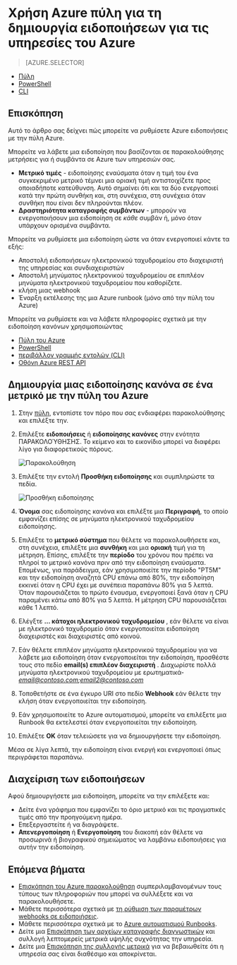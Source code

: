 <properties
    pageTitle="Χρήση Azure πύλη για τη δημιουργία ειδοποιήσεων για τις υπηρεσίες του Azure | Microsoft Azure"
    description="Χρησιμοποιήστε την πύλη του Azure για να δημιουργήσετε Azure ειδοποιήσεις, η οποία μπορεί να ενεργοποιήσει τις ειδοποιήσεις και αυτοματισμού όταν πληρούνται οι συνθήκες που καθορίζετε."
    authors="rboucher"
    manager="carolz"
    editor=""
    services="monitoring-and-diagnostics"
    documentationCenter="monitoring-and-diagnostics"/>

<tags
    ms.service="monitoring-and-diagnostics"
    ms.workload="na"
    ms.tgt_pltfrm="na"
    ms.devlang="na"
    ms.topic="article"
    ms.date="09/23/2016"
    ms.author="robb"/>

# <a name="use-azure-portal-to-create-alerts-for-azure-services"></a>Χρήση Azure πύλη για τη δημιουργία ειδοποιήσεων για τις υπηρεσίες του Azure

> [AZURE.SELECTOR]
- [Πύλη](insights-alerts-portal.md)
- [PowerShell](insights-alerts-powershell.md)
- [CLI](insights-alerts-command-line-interface.md)

## <a name="overview"></a>Επισκόπηση

Αυτό το άρθρο σας δείχνει πώς μπορείτε να ρυθμίσετε Azure ειδοποιήσεις με την πύλη Azure.   

Μπορείτε να λάβετε μια ειδοποίηση που βασίζονται σε παρακολούθησης μετρήσεις για ή συμβάντα σε Azure των υπηρεσιών σας.

- **Μετρικό τιμές** - ειδοποίησης εναύσματα όταν η τιμή του ένα συγκεκριμένο μετρικό τέμνει μια οριακή τιμή αντιστοιχίζετε προς οποιαδήποτε κατεύθυνση. Αυτό σημαίνει ότι και τα δύο ενεργοποιεί κατά την πρώτη συνθήκη και, στη συνέχεια, στη συνέχεια όταν συνθήκη που είναι δεν πληρούνται πλέον.    
- **Δραστηριότητα καταγραφής συμβάντων** - μπορούν να ενεργοποιήσουν μια ειδοποίηση σε *κάθε* συμβάν ή, μόνο όταν υπάρχουν ορισμένα συμβάντα.


Μπορείτε να ρυθμίσετε μια ειδοποίηση ώστε να όταν ενεργοποιεί κάντε τα εξής:

- Αποστολή ειδοποιήσεων ηλεκτρονικού ταχυδρομείου στο διαχειριστή της υπηρεσίας και συνδιαχειριστών
- Αποστολή μηνύματος ηλεκτρονικού ταχυδρομείου σε επιπλέον μηνύματα ηλεκτρονικού ταχυδρομείου που καθορίζετε.
- κλήση μιας webhook
- Έναρξη εκτέλεσης της μια Azure runbook (μόνο από την πύλη του Azure)

Μπορείτε να ρυθμίσετε και να λάβετε πληροφορίες σχετικά με την ειδοποίηση κανόνων χρησιμοποιώντας

- [Πύλη του Azure](insights-alerts-portal.md)
- [PowerShell](insights-alerts-powershell.md)
- [περιβάλλον γραμμής εντολών (CLI)](insights-alerts-command-line-interface.md)
- [Οθόνη Azure REST API](https://msdn.microsoft.com/library/azure/dn931945.aspx)


## <a name="create-an-alert-rule-on-a-metric-with-the-azure-portal"></a>Δημιουργία μιας ειδοποίησης κανόνα σε ένα μετρικό με την πύλη του Azure

1. Στην [πύλη](https://portal.azure.com/), εντοπίστε τον πόρο που σας ενδιαφέρει παρακολούθησης και επιλέξτε την.

2. Επιλέξτε **ειδοποιήσεις** ή **ειδοποίησης κανόνες** στην ενότητα ΠΑΡΑΚΟΛΟΎΘΗΣΗΣ. Το κείμενο και το εικονίδιο μπορεί να διαφέρει λίγο για διαφορετικούς πόρους.  

    ![Παρακολούθηση](./media/insights-alerts-portal/AlertRulesButton.png)


3. Επιλέξτε την εντολή **Προσθήκη ειδοποίησης** και συμπληρώστε τα πεδία.

    ![Προσθήκη ειδοποίησης](./media/insights-alerts-portal/AddAlertOnlyParamsPage.png)

4. **Όνομα** σας ειδοποίησης κανόνα και επιλέξτε μια **Περιγραφή**, το οποίο εμφανίζει επίσης σε μηνύματα ηλεκτρονικού ταχυδρομείου ειδοποίησης.
5. Επιλέξτε το **μετρικό σύστημα** που θέλετε να παρακολουθήσετε και, στη συνέχεια, επιλέξτε μια **συνθήκη** και μια **οριακή** τιμή για τη μέτρηση. Επίσης, επιλέξτε την **περίοδο** του χρόνου που πρέπει να πληροί το μετρικό κανόνα πριν από την ειδοποίηση εναύσματα. Επομένως, για παράδειγμα, εάν χρησιμοποιείτε την περίοδο "PT5M" και την ειδοποίηση αναζητά CPU επάνω από 80%, την ειδοποίηση εκκινεί όταν η CPU έχει με συνέπεια παραπάνω 80% για 5 λεπτά. Όταν παρουσιάζεται το πρώτο έναυσμα, ενεργοποιεί ξανά όταν η CPU παραμένει κάτω από 80% για 5 λεπτά. Η μέτρηση CPU παρουσιάζεται κάθε 1 λεπτό.   

6. Ελέγξτε **... κάτοχοι ηλεκτρονικού ταχυδρομείου** , εάν θέλετε να είναι με ηλεκτρονικό ταχυδρομείο όταν ενεργοποιείται ειδοποίηση διαχειριστές και διαχειριστές από κοινού.

7. Εάν θέλετε επιπλέον μηνύματα ηλεκτρονικού ταχυδρομείου για να λάβετε μια ειδοποίηση όταν ενεργοποιείται την ειδοποίηση, προσθέστε τους στο πεδίο **email(s) επιπλέον διαχειριστή** . Διαχωρίστε πολλά μηνύματα ηλεκτρονικού ταχυδρομείου με ερωτηματικά-*email@contoso.com;email2@contoso.com*

8. Τοποθετήστε σε ένα έγκυρο URI στο πεδίο **Webhook** εάν θέλετε την κλήση όταν ενεργοποιείται την ειδοποίηση.

9. Εάν χρησιμοποιείτε το Azure αυτοματισμού, μπορείτε να επιλέξετε μια Runbook θα εκτελεστεί όταν ενεργοποιείται την ειδοποίηση.

10. Επιλέξτε **OK** όταν τελειώσετε για να δημιουργήσετε την ειδοποίηση.   

Μέσα σε λίγα λεπτά, την ειδοποίηση είναι ενεργή και ενεργοποιεί όπως περιγράφεται παραπάνω.

## <a name="managing-your-alerts"></a>Διαχείριση των ειδοποιήσεων

Αφού δημιουργήσετε μια ειδοποίηση, μπορείτε να την επιλέξετε και:

- Δείτε ένα γράφημα που εμφανίζει το όριο μετρικό και τις πραγματικές τιμές από την προηγούμενη ημέρα.
- Επεξεργαστείτε ή να διαγράψετε.
- **Απενεργοποίηση** ή **Ενεργοποίηση** του διακοπή εάν θέλετε να προσωρινά ή βιογραφικού σημειώματος να λαμβάνω ειδοποιήσεις για αυτήν την ειδοποίηση.



## <a name="next-steps"></a>Επόμενα βήματα

* [Επισκόπηση του Azure παρακολούθηση](monitoring-overview.md) συμπεριλαμβανομένων τους τύπους των πληροφοριών που μπορεί να συλλέξετε και να παρακολουθήσετε.
* Μάθετε περισσότερα σχετικά με [τη ρύθμιση των παραμέτρων webhooks σε ειδοποιήσεις](insights-webhooks-alerts.md).
* Μάθετε περισσότερα σχετικά με το [Azure αυτοματισμού Runbooks](..\automation\automation-starting-a-runbook.md).
* Δείτε μια [Επισκόπηση των αρχείων καταγραφής διαγνωστικών](monitoring-overview-of-diagnostic-logs.md) και συλλογή λεπτομερείς μετρικά υψηλής συχνότητας την υπηρεσία.
* Δείτε μια [Επισκόπηση της συλλογής μετρικά](insights-how-to-customize-monitoring.md) για να βεβαιωθείτε ότι η υπηρεσία σας είναι διαθέσιμο και αποκρίνεται.
